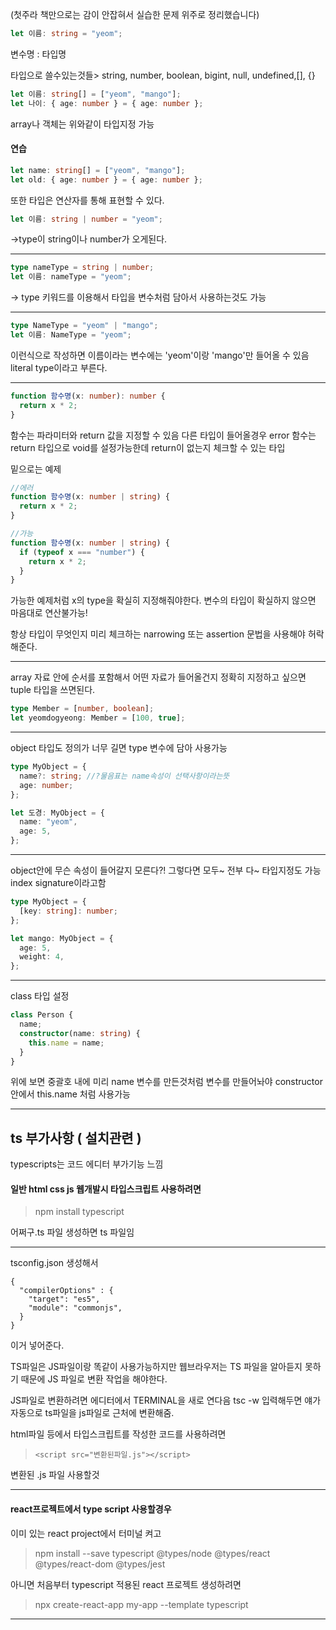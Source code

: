 (첫주라 책만으로는 감이 안잡혀서 실습한 문제 위주로 정리했습니다)

```ts
let 이름: string = "yeom";
```

변수명 : 타입명

타입으로 쓸수있는것들> string, number, boolean, bigint, null, undefined,[], {}

```ts
let 이름: string[] = ["yeom", "mango"];
let 나이: { age: number } = { age: number };
```

array나 객체는 위와같이 타입지정 가능

#### 연습

```ts
let name: string[] = ["yeom", "mango"];
let old: { age: number } = { age: number };
```

또한 타입은 연산자를 통해 표현할 수 있다.

```ts
let 이름: string | number = "yeom";
```

->type이 string이나 number가 오게된다.

---

```ts
type nameType = string | number;
let 이름: nameType = "yeom";
```

-> type 키워드를 이용해서 타입을 변수처럼 담아서 사용하는것도 가능

---

```ts
type NameType = "yeom" | "mango";
let 이름: NameType = "yeom";
```

이런식으로 작성하면 이름이라는 변수에는 'yeom'이랑 'mango'만 들어올 수 있음
literal type이라고 부른다.

---

```ts
function 함수명(x: number): number {
  return x * 2;
}
```

함수는 파라미터와 return 값을 지정할 수 있음
다른 타입이 들어올경우 error
함수는 return 타입으로 void를 설정가능한데 return이 없는지 체크할 수 있는 타입

밑으로는 예제

```ts
//에러
function 함수명(x: number | string) {
  return x * 2;
}

//가능
function 함수명(x: number | string) {
  if (typeof x === "number") {
    return x * 2;
  }
}
```

가능한 예제처럼 x의 type을 확실히 지정해줘야한다.
변수의 타입이 확실하지 않으면 마음대로 연산불가능!

항상 타입이 무엇인지 미리 체크하는 narrowing 또는 assertion 문법을 사용해야 허락해준다.

---

array 자료 안에 순서를 포함해서 어떤 자료가 들어올건지 정확히 지정하고 싶으면 tuple 타입을 쓰면된다.

```ts
type Member = [number, boolean];
let yeomdogyeong: Member = [100, true];
```

---

object 타입도 정의가 너무 길면 type 변수에 담아 사용가능

```ts
type MyObject = {
  name?: string; //?물음표는 name속성이 선택사항이라는뜻
  age: number;
};

let 도경: MyObject = {
  name: "yeom",
  age: 5,
};
```

---

object안에 무슨 속성이 들어갈지 모른다?!
그렇다면
모두~ 전부 다~ 타입지정도 가능 index signature이라고함

```ts
type MyObject = {
  [key: string]: number;
};

let mango: MyObject = {
  age: 5,
  weight: 4,
};
```

---

class 타입 설정

```ts
class Person {
  name;
  constructor(name: string) {
    this.name = name;
  }
}
```

위에 보면 중괄호 내에 미리 name 변수를 만든것처럼 변수를 만들어놔야 constructor 안에서 this.name 처럼 사용가능

---

## ts 부가사항 ( 설치관련 )

typescripts는 코드 에디터 부가기능 느낌

#### 일반 html css js 웹개발시 타입스크립트 사용하려면

> npm install typescript

어쩌구.ts 파일 생성하면 ts 파일임

---

tsconfig.json 생성해서

```
{
  "compilerOptions" : {
    "target": "es5",
    "module": "commonjs",
  }
}
```

이거 넣어준다.

TS파일은 JS파일이랑 똑같이 사용가능하지만
웹브라우저는 TS 파일을 알아듣지 못하기 때문에 JS 파일로 변환 작업을 해야한다.

JS파일로 변환하려면 에디터에서 TERMINAL을 새로 연다음 tsc -w 입력해두면 얘가 자동으로 ts파일을 js파일로 근처에 변환해줌.

html파일 등에서 타입스크립트를 작성한 코드를 사용하려면

> `<script src="변환된파일.js"></script>`

변환된 .js 파일 사용할것

---

#### react프로젝트에서 type script 사용할경우

이미 있는 react project에서 터미널 켜고

> npm install --save typescript @types/node @types/react @types/react-dom @types/jest

아니면 처음부터 typescript 적용된 react 프로젝트 생성하려면

> npx create-react-app my-app --template typescript

---
